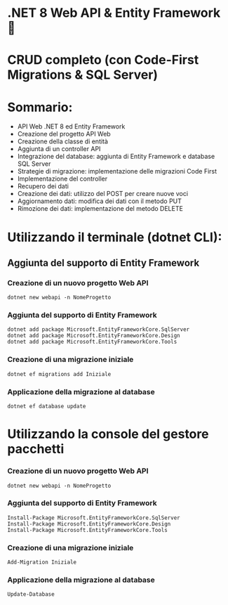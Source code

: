 ﻿# .NET 8 Web API & Entity Framework 🚀 
# CRUD completo (con Code-First Migrations & SQL Server)

# Sommario:
- API Web .NET 8 ed Entity Framework
- Creazione del progetto API Web
- Creazione della classe di entità
- Aggiunta di un controller API
- Integrazione del database: aggiunta di Entity Framework e database SQL Server
- Strategie di migrazione: implementazione delle migrazioni Code First
- Implementazione del controller
- Recupero dei dati
- Creazione dei dati: utilizzo del POST per creare nuove voci
- Aggiornamento dati: modifica dei dati con il metodo PUT
- Rimozione dei dati: implementazione del metodo DELETE

# Utilizzando il terminale (dotnet CLI):
## Aggiunta del supporto di Entity Framework

### Creazione di un nuovo progetto Web API
    dotnet new webapi -n NomeProgetto

### Aggiunta del supporto di Entity Framework
    dotnet add package Microsoft.EntityFrameworkCore.SqlServer
    dotnet add package Microsoft.EntityFrameworkCore.Design
    dotnet add package Microsoft.EntityFrameworkCore.Tools
    
### Creazione di una migrazione iniziale
    dotnet ef migrations add Iniziale

### Applicazione della migrazione al database
    dotnet ef database update
    
# Utilizzando la console del gestore pacchetti
### Creazione di un nuovo progetto Web API
    dotnet new webapi -n NomeProgetto

### Aggiunta del supporto di Entity Framework
    Install-Package Microsoft.EntityFrameworkCore.SqlServer
    Install-Package Microsoft.EntityFrameworkCore.Design
    Install-Package Microsoft.EntityFrameworkCore.Tools
    
### Creazione di una migrazione iniziale
    Add-Migration Iniziale

### Applicazione della migrazione al database
    Update-Database

